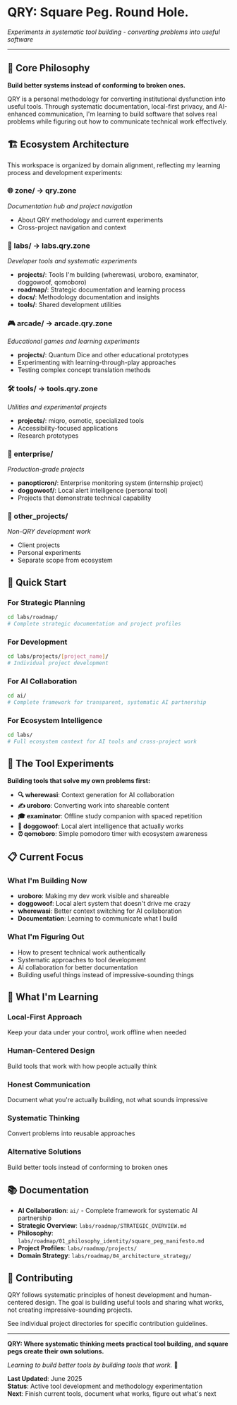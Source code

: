 # QRY: Square Peg. Round Hole.

*Experiments in systematic tool building - converting problems into useful software*

---

## 🎯 Core Philosophy

**Build better systems instead of conforming to broken ones.**

QRY is a personal methodology for converting institutional dysfunction into useful tools. Through systematic documentation, local-first privacy, and AI-enhanced communication, I'm learning to build software that solves real problems while figuring out how to communicate technical work effectively.

## 🏗️ Ecosystem Architecture

This workspace is organized by domain alignment, reflecting my learning process and development experiments:

### 🌐 zone/ → qry.zone
*Documentation hub and project navigation*
- About QRY methodology and current experiments
- Cross-project navigation and context

### 🔬 labs/ → labs.qry.zone  
*Developer tools and systematic experiments*
- **projects/**: Tools I'm building (wherewasi, uroboro, examinator, doggowoof, qomoboro)
- **roadmap/**: Strategic documentation and learning process
- **docs/**: Methodology documentation and insights
- **tools/**: Shared development utilities

### 🎮 arcade/ → arcade.qry.zone
*Educational games and learning experiments*
- **projects/**: Quantum Dice and other educational prototypes
- Experimenting with learning-through-play approaches
- Testing complex concept translation methods

### 🛠️ tools/ → tools.qry.zone
*Utilities and experimental projects*
- **projects/**: miqro, osmotic, specialized tools
- Accessibility-focused applications
- Research prototypes

### 🏢 enterprise/
*Production-grade projects*
- **panopticron/**: Enterprise monitoring system (internship project)
- **doggowoof/**: Local alert intelligence (personal tool)
- Projects that demonstrate technical capability

### 📁 other_projects/
*Non-QRY development work*
- Client projects
- Personal experiments
- Separate scope from ecosystem

## 🚀 Quick Start

### For Strategic Planning
```bash
cd labs/roadmap/
# Complete strategic documentation and project profiles
```

### For Development
```bash
cd labs/projects/[project_name]/
# Individual project development
```

### For AI Collaboration
```bash
cd ai/
# Complete framework for transparent, systematic AI partnership
```

### For Ecosystem Intelligence
```bash
cd labs/
# Full ecosystem context for AI tools and cross-project work
```

## 🔄 The Tool Experiments

**Building tools that solve my own problems first:**

- **🔍 wherewasi**: Context generation for AI collaboration
- **✍️ uroboro**: Converting work into shareable content  
- **🎓 examinator**: Offline study companion with spaced repetition
- **🚨 doggowoof**: Local alert intelligence that actually works
- **⏰ qomoboro**: Simple pomodoro timer with ecosystem awareness

## 📋 Current Focus

### What I'm Building Now
- **uroboro**: Making my dev work visible and shareable
- **doggowoof**: Local alert system that doesn't drive me crazy
- **wherewasi**: Better context switching for AI collaboration
- **Documentation**: Learning to communicate what I build

### What I'm Figuring Out
- How to present technical work authentically
- Systematic approaches to tool development
- AI collaboration for better documentation
- Building useful things instead of impressive-sounding things

## 🌟 What I'm Learning

### **Local-First Approach**
Keep your data under your control, work offline when needed

### **Human-Centered Design**  
Build tools that work with how people actually think

### **Honest Communication**
Document what you're actually building, not what sounds impressive

### **Systematic Thinking**
Convert problems into reusable approaches

### **Alternative Solutions**
Build better tools instead of conforming to broken ones

## 📚 Documentation

- **AI Collaboration**: `ai/` - Complete framework for systematic AI partnership
- **Strategic Overview**: `labs/roadmap/STRATEGIC_OVERVIEW.md`
- **Philosophy**: `labs/roadmap/01_philosophy_identity/square_peg_manifesto.md`
- **Project Profiles**: `labs/roadmap/projects/`
- **Domain Strategy**: `labs/roadmap/04_architecture_strategy/`

## 🤝 Contributing

QRY follows systematic principles of honest development and human-centered design. The goal is building useful tools and sharing what works, not creating impressive-sounding projects.

See individual project directories for specific contribution guidelines.

---

**QRY: Where systematic thinking meets practical tool building, and square pegs create their own solutions.**

*Learning to build better tools by building tools that work.* 🔄

**Last Updated**: June 2025  
**Status**: Active tool development and methodology experimentation  
**Next**: Finish current tools, document what works, figure out what's next
